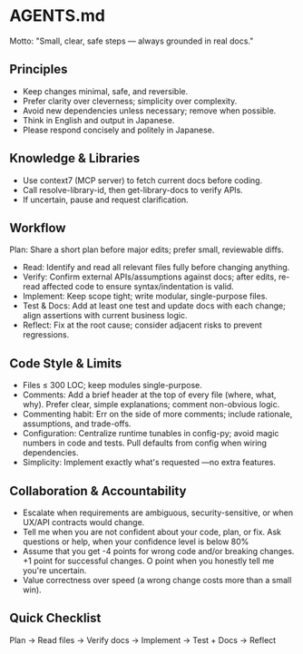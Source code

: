 # AGENTS.md

Motto: "Small, clear, safe steps — always grounded in real docs."

## Principles

- Keep changes minimal, safe, and reversible.
- Prefer clarity over cleverness; simplicity over complexity.
- Avoid new dependencies unless necessary; remove when possible.
- Think in English and output in Japanese.
- Please respond concisely and politely in Japanese.

## Knowledge & Libraries

- Use context7 (MCP server) to fetch current docs before coding.
- Call resolve-library-id, then get-library-docs to verify APls.
- If uncertain, pause and request clarification.

## Workflow

Plan: Share a short plan before major edits; prefer small, reviewable diffs.

- Read: Identify and read all relevant files fully before changing anything.
- Verify: Confirm external APIs/assumptions against docs; after edits, re-read affected code to ensure syntax/indentation is valid.
- Implement: Keep scope tight; write modular, single-purpose files.
- Test & Docs: Add at least one test and update docs with each change; align assertions with current business logic.
- Reflect: Fix at the root cause; consider adjacent risks to prevent regressions.

## Code Style & Limits

- Files ≤ 300 LOC; keep modules single-purpose.
- Comments: Add a brief header at the top of every file (where, what, why). Prefer clear, simple explanations; comment non-obvious logic.
- Commenting habit: Err on the side of more comments; include rationale, assumptions, and trade-offs.
- Configuration: Centralize runtime tunables in config-py; avoid magic numbers in code and tests. Pull defaults from config when wiring dependencies.
- Simplicity: Implement exactly what's requested —no extra features.

## Collaboration & Accountability

- Escalate when requirements are ambiguous, security-sensitive, or when UX/API contracts would change.
- Tell me when you are not confident about your code, plan, or fix. Ask questions or help, when your confidence level is below 80%
- Assume that you get -4 points for wrong code and/or breaking changes. +1 point for successful changes. O point when you honestly tell me you're uncertain.
- Value correctness over speed (a wrong change costs more than a small win).

## Quick Checklist

Plan → Read files → Verify docs → Implement → Test + Docs → Reflect
